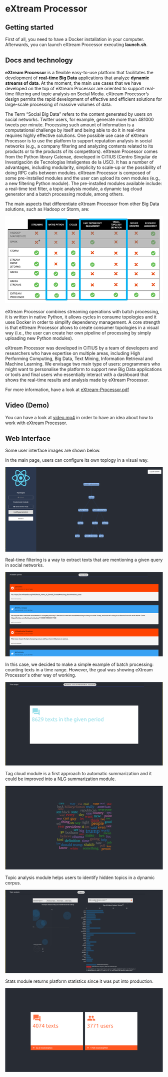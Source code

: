 # eXtream Processor
## Getting started
First of all, you need to have a Docker installation in your computer. Afterwards, you can launch eXtream Processor executing **launch.sh**. 

## Docs and technology
**eXtream Processor** is a flexible easy-to-use platform that facilitates the development of **real-time Big Data** applications that analyze **dynamic streams of data**. At the moment, the main use cases that we have developed on the top of eXtream Processor are oriented to support real-time filtering and topic analysis on Social Media. eXtream Processor’s design permits the rapid development of effective and efficient solutions for large-scale processing of massive volumes of data. 

The Term “Social Big Data” refers to the content generated by users on social networks. Twitter users, for example, generate more than 481000 tweets per minute. Processing such amount of information is a computational challenge by itself and being able to do it in real-time requires highly effective solutions. One possible use case of eXtream Processor is to use the platform to support reputation analysis in social networks (e.g., a company filtering and analyzing contents related to its products or to the products of its competitors). eXtream Processor comes from the Python library Catenae, developed in CiTIUS (Centro Singular de Investigación de Tecnologías Inteligentes de la USC). It has a number of advantages, including modularity, simplicity to scale-up or the possibility of doing RPC calls between modules. eXtream Processor is composed of some pre-installed modules and the user can upload its own modules (e.g., a new filtering Python module). The pre-installed modules available include: a real-time text filter, a topic analysis module, a dynamic tag cloud generator and a batch processing module, among others.

The main aspects that differentiate eXtream Processor from other Big Data solutions, such as  Hadoop or Storm, are:

![Framework comparison](images/comparative.png)

eXtream Processor combines streaming operations with batch processing, it is written in native Python, it allows cycles in consume topologies and it uses Docker in order to simplify dependency management. A core strength is that eXtream Processor allows to create consumer topologies in a visual way (i.e., the user can create her own pipeline of processing by simply uploading new Python modules).

eXtream Processor was developed in CiTIUS by a team of developers and researchers who have expertise on multiple areas, including High Performing Computing, Big Data, Text Mining, Information Retrieval and  Machine Learning. We envisage two main type of users: programmers who might want to personalise the platform to support new Big Data applications or tools and final users who essentially interact with a dashboard that shows the real-time results and analysis made by eXtream Processor.

For more information, have a look at [eXtream-Processor.pdf](eXtream-Processor.pdf)

## Video (Demo)

You can have a look at [video.mp4](demo_video/video.mp4) in order to have an idea about how to work with eXtream Processor.

## Web Interface

Some user interface images are shown below.

In the main page, users can configure its own toplogy in a visual way.

![Main page](images/graph.png)

Real-time filtering is a way to extract texts that are mentioning a given query in social networks. 

![Filter module](images/filter.png)

In this case, we decided to make a simple example of batch processing: counting texts in a time range. However, the goal was showing eXtream Processor's other way of working. 

![Batch module](images/batch.png)

Tag cloud module is a first approach to automatic summarization and it could be improved into a NLG summarization module.

![Tag module](images/tag.png)

Topic analysis module helps users to identify hidden topics in a dynamic corpus.

![Topic module](images/topic.png)

Stats module returns platform statistics since it was put into production.

![Stats module](images/stats.png)
